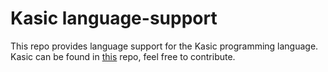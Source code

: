 # Kasic language-support

This repo provides language support for the Kasic programming language. Kasic can be found in [this](https://github.com/jackdelahunt/Kasic) repo, feel free to contribute. 
